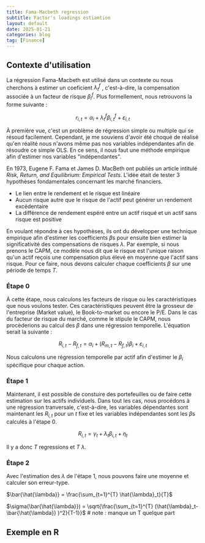 ```yaml
---
title: Fama-Macbeth regression
subtitle: Factor's loadings estiamtion 
layout: default
date: 2025-01-21
categories: blog
tag: [Finance]
---
```


## Contexte d'utilisation

La régression Fama-Macbeth est utilisé dans un contexte ou nous cherchons à estimer un coeficient $\lambda_t^f$ , c'est-à-dire, la compensation
associée à un facteur de risque $\beta_i^f$. Plus formellement, nous retrouvons la forme suivante :

$$
r_{i,t} = \alpha_i + \lambda_t^f\beta_{i,t}^f + \varepsilon_{i,t}
$$

À première vue, c'est un problème de régression simple ou multiple qui se résoud facilement. Cependant, je me souviens d'avoir été choqué de réalisé qu'en réalité nous n'avons même pas nos variables indépendantes afin de résoudre ce simple OLS. En ce sens, il nous faut une méthode empirique afin d'estimer nos variables "indépendantes".

En 1973, Eugene F. Fama et James D. MacBeth ont publiés un article intitulé *Risk, Return, and Equilibrium: Empirical Tests*.
L'idée était de tester 3 hypothèses fondamentales concernant les marché financiers. 

 - Le lien entre le rendement et le risque est linéaire
 - Aucun risque autre que le risque de l'actif peut générer un rendement excédentaire
 - La différence de rendement espéré entre un actif risqué et un actif sans risque est positive

En voulant répondre à ces hypothèses, ils ont du développer une technique empirique afin d'estimer les coefficients $\beta$s pour ensuite bien estimer la significativité des compensations de risques $\lambda$. Par exemple, si nous prenons le CAPM, ce modèle nous dit que le risque est l'unique raison qu'un actif reçois une compensation plus élevé en moyenne que l'actif sans risque. Pour ce faire, nous devons calculer chaque coefficients $\beta$ sur une période de temps $T$. 

### Étape 0
À cette étape, nous calculons les facteurs de risque ou les caractéristiques que nous voulons tester. Ces caractéristiques peuvent être la grosseur de l'entreprise (Market value), le Book-to-market ou encore le P/E. Dans le cas du facteur de risque du marché, comme le stipule le CAPM, nous procèderions au calcul des $\beta$ dans une régression temporelle. L'équation serait la suivante :

$$
R_{i,t} - R_{f,t} = \alpha_i + (R_{m,t} - R_{f,t})\beta_i + \varepsilon_{i,t}
$$

Nous calculons une régression temporelle par actif afin d'estimer le $\beta_i$ spécifique pour chaque action.

### Étape 1

Maintenant, il est possible de constuire des portefeuilles ou de faire cette estimation sur les actifs individuels. Dans tout les cas, nous procédons à une régression tranversale, c'est-à-dire, les variables dépendantes sont maintenant les $R_{i,t}$ pour un $t$ fixe et les variables indépendantes sont les $\beta$s calculés à l'étape 0. 

$$
R_{i,t} = \gamma_t + \lambda_t\beta_{i,t} + \eta_t
$$

Il y a donc $T$ regressions et $T$ $\lambda$.
### Étape 2

Avec l'estimation des $\lambda$ de l'étape 1, nous pouvons faire une moyenne et calculer son erreur-type.


$\bar{\hat{\lambda}} = \frac{\sum_{t=1}^{T} \hat{\lambda}_t}{T}$

$\sigma(\bar{\hat{\lambda}}) = \sqrt{\frac{\sum_{t=1}^{T} (\hat{\lambda}_t- \bar{\hat{\lambda}} )^2}{T-1}}$ # note : manque un T  quelque part


## Exemple en R

